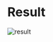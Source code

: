 #  Result

![result](https://github.com/user-attachments/assets/9b448612-4faa-4ad2-a6d2-c2ca4830be24)
